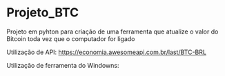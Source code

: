 # Projeto_BTC

Projeto em pyhton para criação de uma ferramenta que atualize o valor do Bitcoin toda vez que o computador for ligado

Utilização de API: https://economia.awesomeapi.com.br/last/BTC-BRL

Utilização de ferramenta do Windowns: